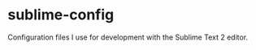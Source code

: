 sublime-config
==============

Configuration files I use for development with the Sublime Text 2 editor.